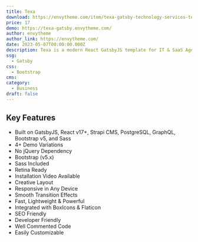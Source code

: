 ```yaml
---
title: Texa
download: https://envytheme.com/item/texa-gatsby-technology-services-template/
price: 17
demo: https://texa-gatsby.envytheme.com/
author: envytheme
author_link: https://envytheme.com/
date: 2023-05-07T00:00:00.000Z
description: Texa is a modern React GatsbyJS template for IT & SaaS Agencies and Startups. The template contains 4+ demo variations with blog, blog details pages
ssg:
  - Gatsby
css:
  - Bootstrap
cms:
category:
  - Business
draft: false
---
```


## Key Features

- Built on GatsbyJS, React v17+, Strapi CMS, PostgreSQL, GraphQL, Bootstrap v5, and Sass
- 4+ Demo Variations
- No jQuery Dependency
- Bootstrap (v5.x)
- Sass Included
- Retina Ready
- Installation Video Available
- Creative Layout
- Responsive in Any Device
- Smooth Transition Effects
- Fast, Lightweight & Powerful
- Integrated with BoxIcons & Flaticon
- SEO Friendly
- Developer Friendly
- Well Commented Code
- Easily Customizable
